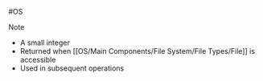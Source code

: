 #OS 
>[!note]
>- A small integer
>- Returned when [[OS/Main Components/File System/File Types/File]] is accessible
>- Used in subsequent operations